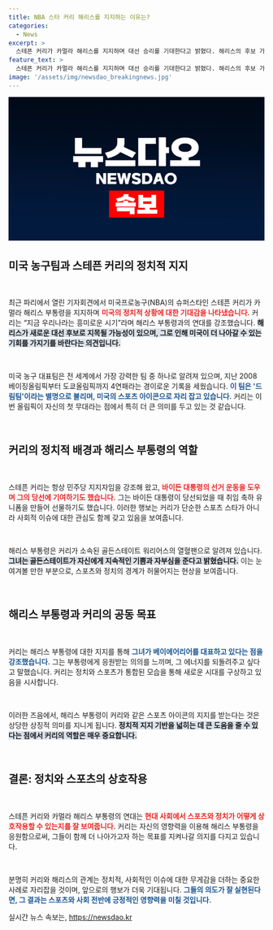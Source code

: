 ```yaml
---
title: NBA 스타 커리 해리스를 지지하는 이유는?
categories:
  - News
excerpt: >
  스테픈 커리가 카멀라 해리스를 지지하며 대선 승리를 기대한다고 밝혔다. 해리스의 후보 가능성이 커지면서, 미국농구대표팀의 응원을 받는 그녀의 정치적 행보에 관심이 집중된다! 클릭해서 자세한 이야기를 확인해보세요!
feature_text: >
  스테픈 커리가 카멀라 해리스를 지지하며 대선 승리를 기대한다고 밝혔다. 해리스의 후보 가능성이 커지면서, 미국농구대표팀의 응원을 받는 그녀의 정치적 행보에 관심이 집중된다! 클릭해서 자세한 이야기를 확인해보세요!
image: '/assets/img/newsdao_breakingnews.jpg'
---
```


<p><img src="/assets/img/newsdao_breakingnews.jpg" alt="ranknews 속보" /></p>

<h2 data-ke-size="size26">미국 농구팀과 스테픈 커리의 정치적 지지</h2>

<p data-ke-size="size16">&nbsp;</p>

<p>최근 파리에서 열린 기자회견에서 미국프로농구(NBA)의 슈퍼스타인 스테픈 커리가 카멀라 해리스 부통령을 지지하며 <b><span style="color: #ee2323;">미국의 정치적 상황에 대한 기대감을 나타냈습니다.</span></b> 커리는 “지금 우리나라는 흥미로운 시기”라며 해리스 부통령과의 연대를 강조했습니다. <b><span style="background-color: #21538527;">해리스가 새로운 대선 후보로 지목될 가능성이 있으며, 그로 인해 미국이 더 나아갈 수 있는 기회를 가지기를 바란다는 의견입니다.</span></b> </p>

<p data-ke-size="size16">&nbsp;</p>

<p>미국 농구 대표팀은 전 세계에서 가장 강력한 팀 중 하나로 알려져 있으며, 지난 2008 베이징올림픽부터 도쿄올림픽까지 4연패라는 경이로운 기록을 세웠습니다. <b><span style="color: #1a5490;">이 팀은 '드림팀'이라는 별명으로 불리며, 미국의 스포츠 아이콘으로 자리 잡고 있습니다.</span></b> 커리는 이번 올림픽이 자신의 첫 무대라는 점에서 특히 더 큰 의미를 두고 있는 것 같습니다.</p>

<p data-ke-size="size16">&nbsp;</p>

<h2 data-ke-size="size26">커리의 정치적 배경과 해리스 부통령의 역할</h2>

<p data-ke-size="size16">&nbsp;</p>

<p>스테픈 커리는 항상 민주당 지지자임을 강조해 왔고, <b><span style="color: #ee2323;">바이든 대통령의 선거 운동을 도우며 그의 당선에 기여하기도 했습니다.</span></b> 그는 바이든 대통령이 당선되었을 때 취임 축하 유니폼을 만들어 선물하기도 했습니다. 이러한 행보는 커리가 단순한 스포츠 스타가 아니라 사회적 이슈에 대한 관심도 함께 갖고 있음을 보여줍니다.</p>

<p data-ke-size="size16">&nbsp;</p>

<p>해리스 부통령은 커리가 소속된 골든스테이트 워리어스의 열혈팬으로 알려져 있습니다. <b><span style="background-color: #21538527;">그녀는 골든스테이트가 자신에게 지속적인 기쁨과 자부심을 준다고 밝혔습니다.</span></b> 이는 눈여겨볼 만한 부분으로, 스포츠와 정치의 경계가 허물어지는 현상을 보여줍니다.</p>

<p data-ke-size="size16">&nbsp;</p>

<h2 data-ke-size="size26">해리스 부통령과 커리의 공동 목표</h2>

<p data-ke-size="size16">&nbsp;</p>

<p>커리는 해리스 부통령에 대한 지지를 통해 <b><span style="color: #1a5490;">그녀가 베이에어리어를 대표하고 있다는 점을 강조했습니다.</span></b> 그는 부통령에게 응원받는 의의를 느끼며, 그 에너지를 되돌려주고 싶다고 말했습니다. 커리는 정치와 스포츠가 통합된 모습을 통해 새로운 시대를 구상하고 있음을 시사합니다.</p>

<p data-ke-size="size16">&nbsp;</p>

<p>이러한 즈음에서, 해리스 부통령이 커리와 같은 스포츠 아이콘의 지지를 받는다는 것은 상당한 상징적 의미를 지니게 됩니다. <b><span style="background-color: #21538527;">정치적 지지 기반을 넓히는 데 큰 도움을 줄 수 있다는 점에서 커리의 역할은 매우 중요합니다.</span></b> </p>

<p data-ke-size="size16">&nbsp;</p>

<h2 data-ke-size="size26">결론: 정치와 스포츠의 상호작용</h2>

<p data-ke-size="size16">&nbsp;</p>

<p>스테픈 커리와 카멀라 해리스 부통령의 연대는 <b><span style="color: #ee2323;">현대 사회에서 스포츠와 정치가 어떻게 상호작용할 수 있는지를 잘 보여줍니다.</span></b> 커리는 자신의 영향력을 이용해 해리스 부통령을 응원함으로써, 그들이 함께 더 나아가고자 하는 목표를 지켜나갈 의지를 다지고 있습니다.</p>

<p data-ke-size="size16">&nbsp;</p>

<p>분명히 커리와 해리스의 관계는 정치적, 사회적인 이슈에 대한 무게감을 더하는 중요한 사례로 자리잡을 것이며, 앞으로의 행보가 더욱 기대됩니다. <b><span style="color: #1a5490;">그들의 의도가 잘 실현된다면, 그 결과는 스포츠와 사회 전반에 긍정적인 영향력을 미칠 것입니다.</span></b></p>
실시간 뉴스 속보는, <a href="https://newsdao.kr" rel="dofollow">https://newsdao.kr</a>


